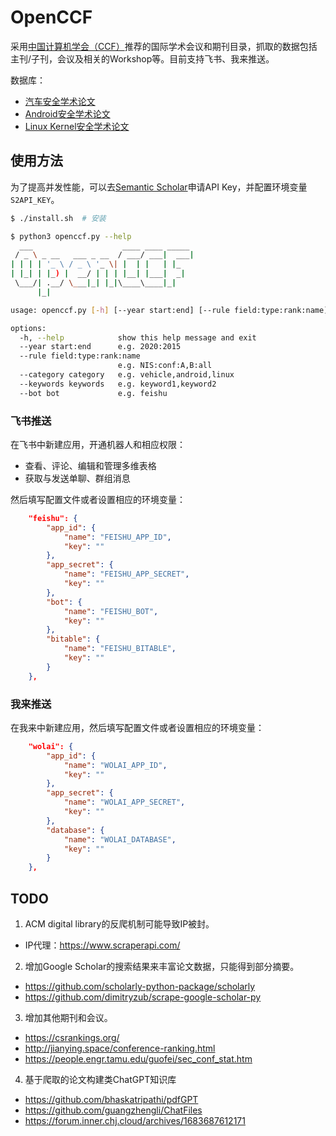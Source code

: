 # OpenCCF

采用[中国计算机学会（CCF）](https://www.ccf.org.cn/Academic_Evaluation/By_category/)推荐的国际学术会议和期刊目录，抓取的数据包括主刊/子刊，会议及相关的Workshop等。目前支持飞书、我来推送。

数据库：
- [汽车安全学术论文](https://www.wolai.com/chao96/fLquksafgYf7qR87vUiwbi)
- [Android安全学术论文](https://www.wolai.com/chao96/7erDH54B8AyMf6zjzD1UN9)
- [Linux Kernel安全学术论文](https://www.wolai.com/chao96/a8UKqApaapvmDfHqDdT5p9)

## 使用方法

为了提高并发性能，可以去[Semantic Scholar](https://api.semanticscholar.org/api-docs/graph)申请API Key，并配置环境变量`S2API_KEY`。

```sh
$ ./install.sh  # 安装

$ python3 openccf.py --help
  ___                    ____ ____ _____ 
 / _ \ _ __   ___ _ __  / ___/ ___|  ___|
| | | | '_ \ / _ \ '_ \| |  | |   | |_   
| |_| | |_) |  __/ | | | |__| |___|  _|  
 \___/| .__/ \___|_| |_|\____\____|_|    
      |_|                                

usage: openccf.py [-h] [--year start:end] [--rule field:type:rank:name] [--category category] [--keywords keywords] [--bot bot]

options:
  -h, --help            show this help message and exit
  --year start:end      e.g. 2020:2015
  --rule field:type:rank:name
                        e.g. NIS:conf:A,B:all
  --category category   e.g. vehicle,android,linux
  --keywords keywords   e.g. keyword1,keyword2
  --bot bot             e.g. feishu
```

### 飞书推送

在飞书中新建应用，开通机器人和相应权限：
- 查看、评论、编辑和管理多维表格
- 获取与发送单聊、群组消息

然后填写配置文件或者设置相应的环境变量：

```json
    "feishu": {
        "app_id": {
            "name": "FEISHU_APP_ID",
            "key": ""
        },
        "app_secret": {
            "name": "FEISHU_APP_SECRET",
            "key": ""
        },
        "bot": {
            "name": "FEISHU_BOT",
            "key": ""
        },
        "bitable": {
            "name": "FEISHU_BITABLE",
            "key": ""
        }
    },
```

### 我来推送

在我来中新建应用，然后填写配置文件或者设置相应的环境变量：

```json
    "wolai": {
        "app_id": {
            "name": "WOLAI_APP_ID",
            "key": ""
        },
        "app_secret": {
            "name": "WOLAI_APP_SECRET",
            "key": ""
        },
        "database": {
            "name": "WOLAI_DATABASE",
            "key": ""
        }
    },
```

## TODO

1. ACM digital library的反爬机制可能导致IP被封。
  - IP代理：https://www.scraperapi.com/
2. 增加Google Scholar的搜索结果来丰富论文数据，只能得到部分摘要。
  - https://github.com/scholarly-python-package/scholarly
  - https://github.com/dimitryzub/scrape-google-scholar-py
3. 增加其他期刊和会议。
  - https://csrankings.org/
  - http://jianying.space/conference-ranking.html
  - https://people.engr.tamu.edu/guofei/sec_conf_stat.htm
4. 基于爬取的论文构建类ChatGPT知识库
  - https://github.com/bhaskatripathi/pdfGPT
  - https://github.com/guangzhengli/ChatFiles
  - https://forum.inner.chj.cloud/archives/1683687612171
